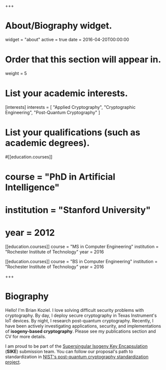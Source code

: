 +++
# About/Biography widget.
widget = "about"
active = true
date = 2016-04-20T00:00:00

# Order that this section will appear in.
weight = 5

# List your academic interests.
[interests]
  interests = [
    "Applied Cryptography",
    "Cryptographic Engineering",
    "Post-Quantum Cryptography"
  ]

# List your qualifications (such as academic degrees).
#[[education.courses]]
#  course = "PhD in Artificial Intelligence"
#  institution = "Stanford University"
#  year = 2012

[[education.courses]]
  course = "MS in Computer Engineering"
  institution = "Rochester Institute of Technology"
  year = 2016

[[education.courses]]
  course = "BS in Computer Engineering"
  institution = "Rochester Institute of Technology"
  year = 2016
 
+++

# Biography
Hello! I'm Brian Koziel. I love solving difficult security problems with cryptography. By day, I deploy secure cryptography in Texas Instrument's IoT devices. By night, I research post-quantum cryptography. Recently, I have been actively investigating applications, security, and implementations of __isogeny-based cryptography__. Please see my publications section and CV for more details.

I am proud to be part of the [Supersingular Isogeny Key Encapsulation](sike.org) (__SIKE__) submission team. You can follow our proposal's path to standardization in [NIST's post-quantum cryptography standardization project](https://csrc.nist.gov/Projects/Post-Quantum-Cryptography/Round-1-Submissions).

